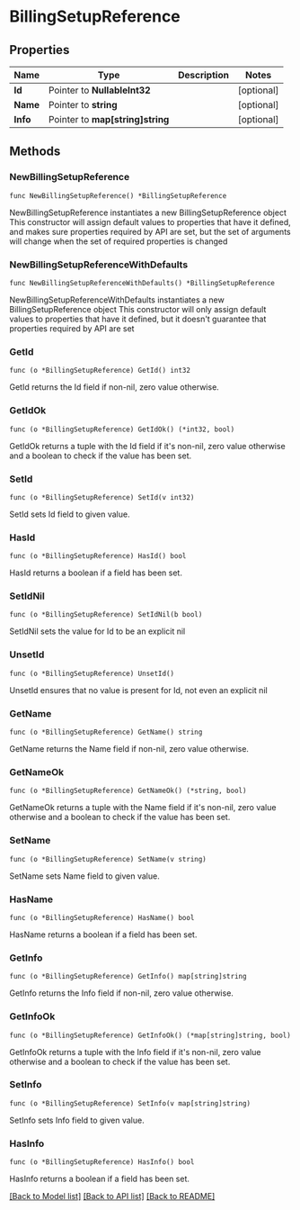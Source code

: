 # BillingSetupReference

## Properties

Name | Type | Description | Notes
------------ | ------------- | ------------- | -------------
**Id** | Pointer to **NullableInt32** |  | [optional] 
**Name** | Pointer to **string** |  | [optional] 
**Info** | Pointer to **map[string]string** |  | [optional] 

## Methods

### NewBillingSetupReference

`func NewBillingSetupReference() *BillingSetupReference`

NewBillingSetupReference instantiates a new BillingSetupReference object
This constructor will assign default values to properties that have it defined,
and makes sure properties required by API are set, but the set of arguments
will change when the set of required properties is changed

### NewBillingSetupReferenceWithDefaults

`func NewBillingSetupReferenceWithDefaults() *BillingSetupReference`

NewBillingSetupReferenceWithDefaults instantiates a new BillingSetupReference object
This constructor will only assign default values to properties that have it defined,
but it doesn't guarantee that properties required by API are set

### GetId

`func (o *BillingSetupReference) GetId() int32`

GetId returns the Id field if non-nil, zero value otherwise.

### GetIdOk

`func (o *BillingSetupReference) GetIdOk() (*int32, bool)`

GetIdOk returns a tuple with the Id field if it's non-nil, zero value otherwise
and a boolean to check if the value has been set.

### SetId

`func (o *BillingSetupReference) SetId(v int32)`

SetId sets Id field to given value.

### HasId

`func (o *BillingSetupReference) HasId() bool`

HasId returns a boolean if a field has been set.

### SetIdNil

`func (o *BillingSetupReference) SetIdNil(b bool)`

 SetIdNil sets the value for Id to be an explicit nil

### UnsetId
`func (o *BillingSetupReference) UnsetId()`

UnsetId ensures that no value is present for Id, not even an explicit nil
### GetName

`func (o *BillingSetupReference) GetName() string`

GetName returns the Name field if non-nil, zero value otherwise.

### GetNameOk

`func (o *BillingSetupReference) GetNameOk() (*string, bool)`

GetNameOk returns a tuple with the Name field if it's non-nil, zero value otherwise
and a boolean to check if the value has been set.

### SetName

`func (o *BillingSetupReference) SetName(v string)`

SetName sets Name field to given value.

### HasName

`func (o *BillingSetupReference) HasName() bool`

HasName returns a boolean if a field has been set.

### GetInfo

`func (o *BillingSetupReference) GetInfo() map[string]string`

GetInfo returns the Info field if non-nil, zero value otherwise.

### GetInfoOk

`func (o *BillingSetupReference) GetInfoOk() (*map[string]string, bool)`

GetInfoOk returns a tuple with the Info field if it's non-nil, zero value otherwise
and a boolean to check if the value has been set.

### SetInfo

`func (o *BillingSetupReference) SetInfo(v map[string]string)`

SetInfo sets Info field to given value.

### HasInfo

`func (o *BillingSetupReference) HasInfo() bool`

HasInfo returns a boolean if a field has been set.


[[Back to Model list]](../README.md#documentation-for-models) [[Back to API list]](../README.md#documentation-for-api-endpoints) [[Back to README]](../README.md)


